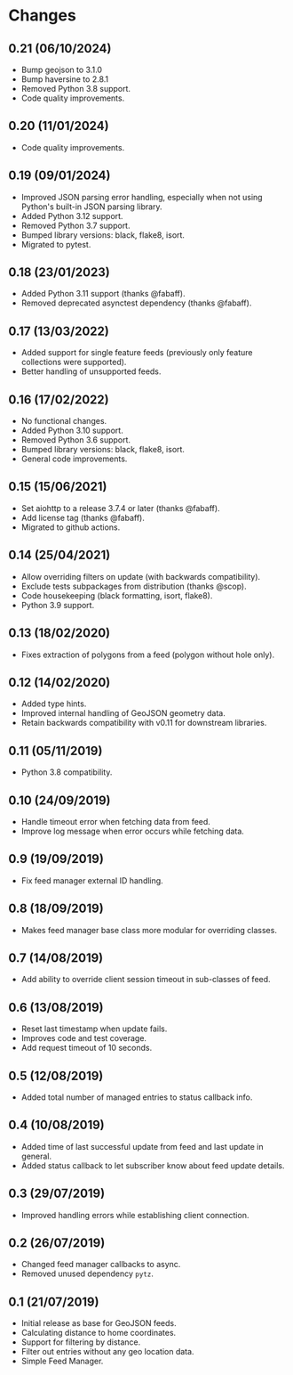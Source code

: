 # Changes

## 0.21 (06/10/2024)
* Bump geojson to 3.1.0
* Bump haversine to 2.8.1
* Removed Python 3.8 support.
* Code quality improvements.

## 0.20 (11/01/2024)
* Code quality improvements.

## 0.19 (09/01/2024)
* Improved JSON parsing error handling, especially when not using Python's built-in JSON parsing library.
* Added Python 3.12 support.
* Removed Python 3.7 support.
* Bumped library versions: black, flake8, isort.
* Migrated to pytest.

## 0.18 (23/01/2023)
* Added Python 3.11 support (thanks @fabaff).
* Removed deprecated asynctest dependency (thanks @fabaff).

## 0.17 (13/03/2022)
* Added support for single feature feeds (previously only feature collections were supported).
* Better handling of unsupported feeds.

## 0.16 (17/02/2022)
* No functional changes.
* Added Python 3.10 support.
* Removed Python 3.6 support.
* Bumped library versions: black, flake8, isort.
* General code improvements.

## 0.15 (15/06/2021)
* Set aiohttp to a release 3.7.4 or later (thanks @fabaff).
* Add license tag (thanks @fabaff).
* Migrated to github actions.

## 0.14 (25/04/2021)
* Allow overriding filters on update (with backwards compatibility).
* Exclude tests subpackages from distribution (thanks @scop).
* Code housekeeping (black formatting, isort, flake8).
* Python 3.9 support.

## 0.13 (18/02/2020)
* Fixes extraction of polygons from a feed (polygon without hole only).

## 0.12 (14/02/2020)
* Added type hints.
* Improved internal handling of GeoJSON geometry data.
* Retain backwards compatibility with v0.11 for downstream libraries.

## 0.11 (05/11/2019)
* Python 3.8 compatibility.

## 0.10 (24/09/2019)
* Handle timeout error when fetching data from feed.
* Improve log message when error occurs while fetching data.

## 0.9 (19/09/2019)
* Fix feed manager external ID handling.

## 0.8 (18/09/2019)
* Makes feed manager base class more modular for overriding classes.

## 0.7 (14/08/2019)
* Add ability to override client session timeout in sub-classes of feed.

## 0.6 (13/08/2019)
* Reset last timestamp when update fails.
* Improves code and test coverage.
* Add request timeout of 10 seconds.

## 0.5 (12/08/2019)
* Added total number of managed entries to status callback info.

## 0.4 (10/08/2019)
* Added time of last successful update from feed and last update in general.
* Added status callback to let subscriber know about feed update details.

## 0.3 (29/07/2019)
* Improved handling errors while establishing client connection.

## 0.2 (26/07/2019)
* Changed feed manager callbacks to async.
* Removed unused dependency `pytz`.

## 0.1 (21/07/2019)
* Initial release as base for GeoJSON feeds.
* Calculating distance to home coordinates.
* Support for filtering by distance.
* Filter out entries without any geo location data.
* Simple Feed Manager.
